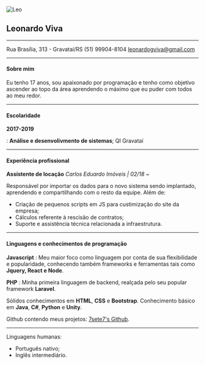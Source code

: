 ﻿![Leo](https://image.ibb.co/efAnET/EU.jpg)  
## Leonardo Viva
------------------- ----------------------------

Rua Brasília, 313 - Gravataí/RS
(51) 99904-8104
leonardogviva@gmail.com

------------------- ----------------------------
#### Sobre mim
Eu tenho 17 anos, sou apaixonado por programação e tenho como objetivo ascender ao topo da área aprendendo o máximo que eu puder com todos ao meu redor.

-----------------------------------------------
#### Escolaridade

**2017-2019**

: **Análise e desenvolivmento de sistemas**; QI Gravataí

-------------------------------------------

#### Experiência profissional


**Assistente de locação**
*Carlos Eduardo Imóveis | 02/18 ~*

Responsável por importar os dados para o novo sistema sendo implantado, aprendendo e compartilhando com o resto da equipe. Além de: 
 - Criação de pequenos scripts em JS para custimização do site da empresa;
 - Cálculos referente à rescisão de contratos;
 - Suporte e assistência técnica relacionada a infraestrutura.

--------------------

#### Linguagens e conhecimentos de programação

 **Javascript** 
:  Meu maior foco como linguagem por conta de sua flexibilidade e popularidade, conhecendo também frameworks e ferramentas tais como **Jquery, React e Node**.

**PHP** 
: Minha primeira linguagem de backend, realçada pelo seu popular framework **Laravel**.

Sólidos conhecimentos em **HTML**, **CSS** e **Bootstrap**.
Conhecimento básico em **Java**, **C#**, **Python** e **Unity**.

Github contendo meus projetos: [7sete7's Github](github.com/7sete7).

----------------------------------------
Linguagens humanas: 
 - Português nativo;
 - Inglês intermediário.
 
